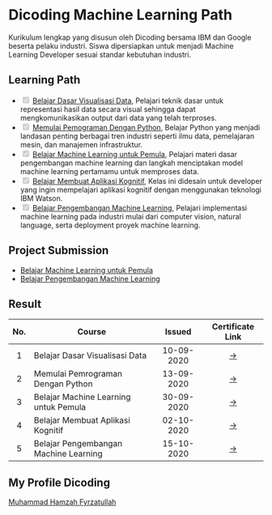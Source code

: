 <html> 
  <head>
    <body>
      <h1>Dicoding Machine Learning Path</h1>
      <p>Kurikulum lengkap yang disusun oleh Dicoding bersama IBM dan Google beserta pelaku industri. Siswa dipersiapkan untuk menjadi Machine Learning Developer sesuai standar kebutuhan industri.</p>
      <h2>Learning Path</h2>
      <ul class="contains-task-list">
        <li class="task-list-item">
        <input type="checkbox" id disabled class="task-list-item-checkbox" checked>
        <a href="https://www.dicoding.com/academies/177" rel="nofollow">Belajar Dasar Visualisasi Data</a>, Pelajari teknik dasar untuk representasi hasil data secara visual sehingga dapat mengkomunikasikan output dari data yang telah terproses.
        </li>
        <li class="task-list-item">
            <input type="checkbox" id disabled class="task-list-item-checkbox" checked>
            <a href="https://www.dicoding.com/academies/86" rel="nofollow">Memulai Pemograman Dengan Python</a>, Belajar Python yang menjadi landasan penting berbagai tren industri seperti ilmu data, pemelajaran mesin, dan manajemen infrastruktur.
        </li>
        <li class="task-list-item">
            <input type="checkbox" id disabled class="task-list-item-checkbox" checked>
            <a href="https://www.dicoding.com/academies/184" rel="nofollow">Belajar Machine Learning untuk Pemula</a>, Pelajari materi dasar pengembangan machine learning dan langkah menciptakan model machine learning pertamamu untuk memproses data.
        </li>
        <li class="task-list-item">
            <input type="checkbox" id disabled class="task-list-item-checkbox" checked>
            <a href="https://www.dicoding.com/academies/68" rel="nofollow">Belajar Membuat Aplikasi Kognitif</a>, Kelas ini didesain untuk developer yang ingin mempelajari aplikasi kognitif dengan menggunakan teknologi IBM Watson.
        </li>
        <li class="task-list-item">
            <input type="checkbox" id disabled class="task-list-item-checkbox" checked>
            <a href="https://www.dicoding.com/academies/185" rel="nofollow">Belajar Pengembangan Machine Learning</a>, Pelajari implementasi machine learning pada industri mulai dari computer vision, natural language, serta deployment proyek machine learning.
        </li>
      </ul>
    <h2>Project Submission</h2>
    <ul>
        <li>
            <a href="https://github.com/muhamzahf/Dicoding-Machine-Learning-Developer-Path/tree/main/Dicoding-Machine-Learning-Developer-Path/Belajar-Machine-Learning-Untuk-Pemula/Submission_Dicoding_Machine_Learning_Pemula">Belajar Machine Learning untuk Pemula</a>   
        </li>
        <li>
            <a href="https://github.com/muhamzahf/Dicoding-Machine-Learning-Developer-Path/tree/main/Dicoding-Machine-Learning-Developer-Path/Belajar-Pengembangan-Machine-Learning">Belajar Pengembangan Machine Learning</a>   
        </li>
    </ul>
    <h2>Result</h2>
    <table>
        <thread>
            <tr>
                <th align="center">No.</th>
                <th align="center">Course</th>
                <th align="center">Issued</th>
                <th align="center">Certificate Link</th>
            </tr>
        <tbody>
            <tr>
                <td align="center">1</td>
                <td>Belajar Dasar Visualisasi Data</td>
                <td align="center">10-09-2020</td>
                <td align="center"><a href="https://www.dicoding.com/certificates/QGRX5587YX0M" rel="nofollow">→</a></td>
            </tr>
            <tr>
                <td align="center">2</td>
                <td>Memulai Pemrograman Dengan Python</td>
                <td align="center">13-09-2020</td>
                <td align="center"><a href="https://www.dicoding.com/certificates/OQLZ9JJMDX5D" rel="nofollow">→</a></td>
            </tr>
            <tr>
                <td align="center">3</td>
                <td>Belajar Machine Learning untuk Pemula</td>
                <td align="center">30-09-2020</td>
                <td align="center"><a href="https://www.dicoding.com/certificates/GRX5GGO23X0M" rel="nofollow">→</a></td>
            </tr>
            <tr>
                <td align="center">4</td>
                <td>Belajar Membuat Aplikasi Kognitif</td>
                <td align="center">02-10-2020</td>
                <td align="center"><a href="https://www.dicoding.com/certificates/L4PQMMWM7ZO1" rel="nofollow">→</a></td>
            </tr>
            <tr>
                <td align="center">5</td>
                <td>Belajar Pengembangan Machine Learning</td>
                <td align="center">15-10-2020</td>
                <td align="center"><a href="https://www.dicoding.com/certificates/N9ZODEV90PG5" rel="nofollow">→</a></td>
            </tr>
        </tbody>
        </thread>
    </table>
    <h2>My Profile Dicoding</h2>
    <a href="https://www.dicoding.com/users/muhamzahf97">Muhammad Hamzah Fyrzatullah</a>
    </body>  
  </head> 
</html>
